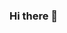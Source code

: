 ### Hi there 👋

<!--
**SAHBH1382/SAHBH1382** is a ✨ _special_ ✨ repository because its `README.md` (this file) appears on your GitHub profile.

Here are some ideas to get you started:

- 🌱 I’m currently learning Python ...
-->
